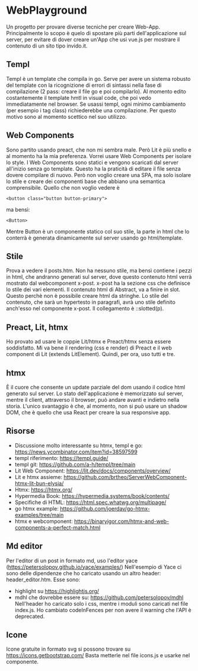 # WebPlayground
Un progetto per provare diverse tecniche per creare Web-App.
Principalmente lo scopo è quelo di spostare più parti dell'applicazione sul server, per evitare
di dover creare un'App che usi vue.js per mostrare il contenuto di un sito tipo invido.it.

## Templ
Templ è un template che compila in go. Serve per avere un sistema robusto del template
con la ricognizione di errori di sintassi nella fase di compilazione (2 pass: creare il file go e poi compilarlo).
Al momento edito costantemente il template hmtl in visual code, che poi vedo immediatamente nel browser.
Se usassi templ, ogni minimo cambiamento (per esempio i tag class) richiederebbe una compilazione.
Per questo motivo sono al momento scettico nel suo utilizzo.

## Web Components
Sono partito usando preact, che non mi sembra male. Però Lit è più snello e al momento ha la mia 
preferenza. Vorrei usare Web Components per isolare lo style. I Web Components sono statici e vengono
scaricati dal server all'inizio senza go template. Questo ha la praticità di editare il file senza
dovere compilare di nuovo. Però non voglio creare una SPA, ma solo isolare lo stile e creare
dei componenti base che abbiano una semantica comprensibile. Quello che non voglio vedere è

    <button class="button button-primary">
ma bensì:

    <Button>
Mentre Button è un componente statico col suo stile, la parte in html che lo conterrà è generata dinamicamente
sul server usando go html/template.

## Stile
Prova a vedere il posts.htm. Non ha nessuno stile, ma bensì contiene i pezzi in html,
che andranno generati sul server, dove questo contenuto html verrà mostrato dal webcomponent
x-post. x-post ha la sezione css che definisce lo stile dei vari elementi. Il contenuto html
di Abstract, va a finire in slot. Questo perchè non è possibile creare html da stringhe.
Lo stile del contenuto, che sarà un hypertesto in paragrafi, avrà uno stile definito
anch'esso nel componente x-post. Il collegamento è ::slotted(p).  

## Preact, Lit, htmx
Ho provato ad usare le coppie Lit/htmx e Preact/htmx senza essere soddisfatto.
Mi va bene il rendering (css e render) di Preact e il web component di Lit (extends LitElement). 
Quindi, per ora, uso tutti e tre.


## htmx
È il cuore che consente un update parziale del dom usando il codice html generato sul server.
Lo stato dell'applicazione è memorizzato sul server, mentre il client, attraverso il browser,
può andare avanti e indietro nella storia. L'unico svantaggio è che, al momento, non si può usare
un shadow DOM, che è quello che usa React per creare la sua responsive app. 

## Risorse

- Discussione molto interessante su htmx, templ e go: https://news.ycombinator.com/item?id=38597599
- templ riferimento: https://templ.guide/
- templ git: https://github.com/a-h/templ/tree/main
- Lit Web Component: https://lit.dev/docs/components/overview/
- Lit e htmx assieme: https://github.com/brtheo/ServerWebComponent-htmx-lit-bun-elysia/
- Htmx: https://htmx.org/
- Hypermedia Book: https://hypermedia.systems/book/contents/
- Specifiche di HTML: https://html.spec.whatwg.org/multipage/
- go htmx example: https://github.com/joerdav/go-htmx-examples/tree/main
- htmx e webcomponent: https://binaryigor.com/htmx-and-web-components-a-perfect-match.html

## Md editor
Per l'editor di un post in formato md, uso l'editor yace (https://petersolopov.github.io/yace/examples/)
Nell'esempio di Yace ci sono delle dipendenze che ho caricato usando un altro header: header_editor.htm.
Esse sono:
 - highlight su https://highlightjs.org/
 - mdhl che dovrebbe essere su: https://github.com/petersolopov/mdhl
Nell'header ho caricato solo i css, mentre i moduli sono caricati nel file index.js.
Ho cambiato codeInFences per non avere il warning che l'API è deprecated.

## Icone
Icone gratuite in formato svg si possono trovare su https://icons.getbootstrap.com/
Basta metterle nel file icons.js e usarke nel componente.